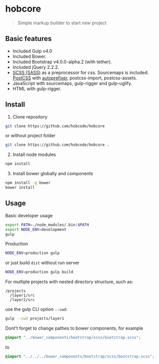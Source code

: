 # hobcore
> Simple markup builder to start new project

## Basic features
* Included Gulp v4.0
* Included Bower.
* Included Bootstrap v4.0.0-alpha.2 (with tether).
* Included jQuery 2.2.2.
* [SCSS (SASS)](http://sass-lang.com/) as a preprocessor for css. Sourcemaps is included. [PostCSS](https://github.com/postcss/postcss) with [autoprefixer](https://github.com/postcss/autoprefixer), postcss-import, postcss-assets.
* JavaScript with sourcemaps, gulp-rigger and gulp-uglify.
* HTML with gulp-rigger.

## Install
1. Clone repository
  ```sh
  git clone https://github.com/hobcode/hobcore
  ```
  or without project folder
  ```sh
  git clone https://github.com/hobcode/hobcore .
  ```

2. Install node modules
  ```sh
  npm install
  ```

3. Install bower globally and components
  ```sh
  npm install -g bower
  bower install
  ```

## Usage
Basic developer usage
```sh
export PATH=./node_modules/.bin:$PATH
export NODE_ENV=development
gulp
```
Production
```sh
NODE_ENV=production gulp
```
or just build `dist` without run server
```sh
NODE_ENV=production gulp build
```
For multiple projects with nested directory structure, such as:
```
/projects
  /layer1/src
  /layer2/src
```
use the gulp CLI option `--cwd`:
```sh
gulp --cwd projects/layer1
```
Dont't forget to change pathes to bower components, for example
```scss
@import "../bower_components/bootstrap/scss/bootstrap.scss";
```
to
```scss
@import "../../../bower_components/bootstrap/scss/bootstrap.scss";
```
